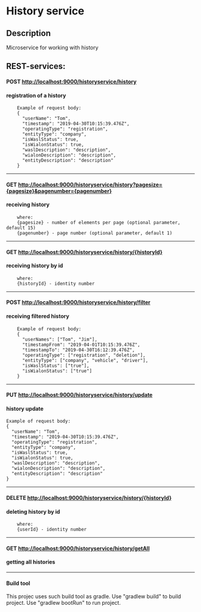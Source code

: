 # History service

## Description
Microservice for working with history

## REST-services:

#### POST [http://localhost:9000/historyservice/history](http://localhost:9000/historyservice/history)
#### registration of a history

        Example of request body:
        {
          "userName": "Tom",
          "timestamp": "2019-04-30T10:15:39.476Z",
          "operatingType": "registration",
          "entityType": "company",
          "isWaslStatus": true,
          "isWialonStatus": true,
          "waslDescription": "description",
          "wialonDescription": "description",
          "entityDescription": "description"
        }

---

#### GET [http://localhost:9000/historyservice/history?pagesize={pagesize}&pagenumber={pagenumber}](http://localhost:9000/historyservice/history?pagesize={pagesize}&pagenumber={pagenumber})
#### receiving history

        where:
        {pagesize} - number of elements per page (optional parameter, default 15)
        {pagenumber} - page number (optional parameter, default 1)

---

#### GET [http://localhost:9000/historyservice/history/{historyId}](http://localhost:9000/historyservice/history/{historyId})
#### receiving history by id

        where:
        {historyId} - identity number
        
---        
        
#### POST [http://localhost:9000/historyservice/history/filter](http://localhost:9000/historyservice/history/filter)
#### receiving filtered history

        Example of request body:
        {
          "userNames": ["Tom", "Jim"],
          "timestampFrom": "2019-04-01T10:15:39.476Z",
          "timestampTo": "2019-04-30T16:12:39.476Z",
          "operatingType": ["registration", "deletion"],
          "entityType": ["company", "vehicle", "driver"],
          "isWaslStatus": ["true"],
          "isWialonStatus": ["true"]
        }

---
            
#### PUT [http://localhost:9000/historyservice/history/update](http://localhost:9000/webapplication/user)
#### history update

    Example of request body:
    {
      "userName": "Tom",
      "timestamp": "2019-04-30T10:15:39.476Z",
      "operatingType": "registration",
      "entityType": "company",
      "isWaslStatus": true,
      "isWialonStatus": true,
      "waslDescription": "description",
      "wialonDescription": "description",
      "entityDescription": "description"
    }

---
    
#### DELETE [http://localhost:9000/historyservice/history/{historyId}](http://localhost:9000/historyservice/history/{historyId})
#### deleting history by id

        where:
        {userId} - identity number

---

#### GET [http://localhost:9000/historyservice/history/getAll](http://localhost:9000/historyservice/history/getAll)
#### getting all histories

---       

#### Build tool        
This projec uses such build tool as gradle. 
Use "gradlew build" to build project.
Use "gradlew bootRun" to run project. 
